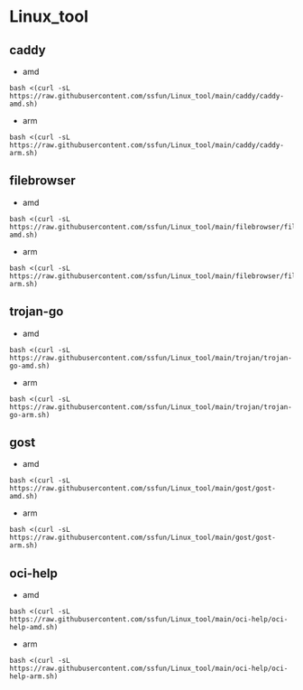 # Linux_tool

## caddy
- amd
```
bash <(curl -sL https://raw.githubusercontent.com/ssfun/Linux_tool/main/caddy/caddy-amd.sh)
```
- arm
```
bash <(curl -sL https://raw.githubusercontent.com/ssfun/Linux_tool/main/caddy/caddy-arm.sh)
```

## filebrowser
- amd
```
bash <(curl -sL https://raw.githubusercontent.com/ssfun/Linux_tool/main/filebrowser/filebrowser-amd.sh)
```
- arm
```
bash <(curl -sL https://raw.githubusercontent.com/ssfun/Linux_tool/main/filebrowser/filebrowser-arm.sh)
```

## trojan-go
- amd
```
bash <(curl -sL https://raw.githubusercontent.com/ssfun/Linux_tool/main/trojan/trojan-go-amd.sh)
```
- arm
```
bash <(curl -sL https://raw.githubusercontent.com/ssfun/Linux_tool/main/trojan/trojan-go-arm.sh)
```

## gost
- amd
```
bash <(curl -sL https://raw.githubusercontent.com/ssfun/Linux_tool/main/gost/gost-amd.sh)
```
- arm
```
bash <(curl -sL https://raw.githubusercontent.com/ssfun/Linux_tool/main/gost/gost-arm.sh)
```

## oci-help
- amd
```
bash <(curl -sL https://raw.githubusercontent.com/ssfun/Linux_tool/main/oci-help/oci-help-amd.sh)
```
- arm
```
bash <(curl -sL https://raw.githubusercontent.com/ssfun/Linux_tool/main/oci-help/oci-help-arm.sh)
```
